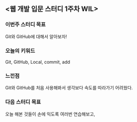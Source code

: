 ## <웹 개발 입문 스터디 1주차 WIL>

### 이번주 스터디 목표
Git와 GitHub에 대해서 알아보자!

### 오늘의 키워드
Git, GitHub, Local, commit, add

### 느낀점
Git와 GitHub를 처음 사용해봐서 생각보다 속도를 따라가기 어려웠다. 

### 다음 스터디 목표
오늘 해본 것들이 손에 익도록 여러번 연습해보고, 